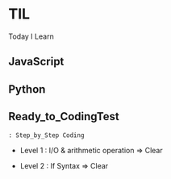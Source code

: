 # TIL
Today I Learn

## JavaScript


## Python


## Ready_to_CodingTest
    : Step_by_Step Coding

- Level 1 : I/O & arithmetic operation => Clear

- Level 2 : If Syntax => Clear